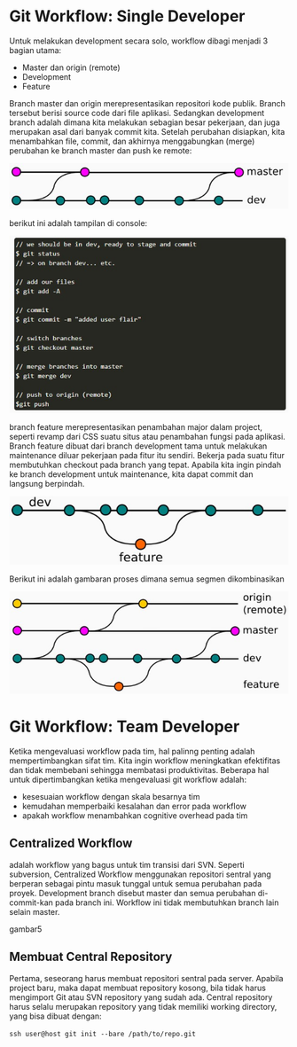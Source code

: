 # Git Workflow: Single Developer

Untuk melakukan development secara solo, workflow dibagi menjadi 3 bagian utama:
* Master dan origin (remote)
* Development
* Feature

Branch master dan origin merepresentasikan repositori kode publik. Branch tersebut berisi source code dari file aplikasi. Sedangkan development branch adalah dimana kita melakukan sebagian besar pekerjaan, dan juga merupakan asal dari banyak commit kita. Setelah perubahan disiapkan, kita menambahkan file, commit, dan akhirnya menggabungkan (merge) perubahan ke branch master dan push ke remote:

**![alt text](pictures/gambar1.jpg)**

berikut ini adalah tampilan di console:

**![alt text](pictures/gambar2.jpg)**

branch feature merepresentasikan penambahan major dalam project, seperti revamp dari CSS suatu situs atau penambahan fungsi pada aplikasi. Branch feature dibuat dari branch development tama untuk melakukan maintenance diluar pekerjaan pada fitur itu sendiri. Bekerja pada suatu fitur membutuhkan checkout pada branch yang tepat. Apabila kita ingin pindah ke branch development untuk maintenance, kita dapat commit dan langsung berpindah.

**![alt text](pictures/gambar3.jpg)**

Berikut ini adalah gambaran proses dimana semua segmen dikombinasikan

**![alt text](pictures/gambar4.jpg)**

# Git Workflow: Team Developer

Ketika mengevaluasi workflow pada tim, hal palinng penting adalah mempertimbangkan sifat tim. Kita ingin workflow meningkatkan efektifitas dan tidak membebani sehingga membatasi produktivitas. Beberapa hal untuk dipertimbangkan ketika mengevaluasi git workflow adalah:
* kesesuaian workflow dengan skala besarnya tim
* kemudahan memperbaiki kesalahan dan error pada workflow
* apakah workflow menambahkan cognitive overhead pada tim

## Centralized Workflow
adalah workflow yang bagus untuk tim transisi dari SVN. Seperti subversion, Centralized Workflow menggunakan repositori sentral yang berperan sebagai pintu masuk tunggal untuk semua perubahan pada proyek. Development branch disebut master dan semua perubahan di-commit-kan pada branch ini. Workflow ini tidak membutuhkan branch lain selain master.

gambar5

## Membuat Central Repository
Pertama, seseorang harus membuat repositori sentral pada server. Apabila project baru, maka dapat membuat repository kosong, bila tidak harus mengimport Git atau SVN repository yang sudah ada. Central repository harus selalu merupakan repository yang tidak memiliki working directory, yang bisa dibuat dengan:

`ssh user@host git init --bare /path/to/repo.git`
